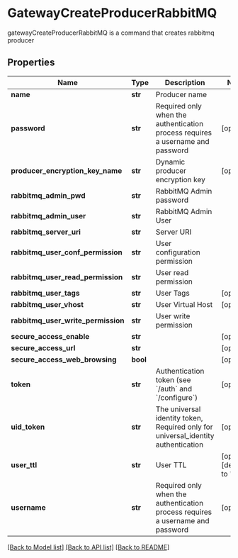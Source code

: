 # GatewayCreateProducerRabbitMQ

gatewayCreateProducerRabbitMQ is a command that creates rabbitmq producer
## Properties
Name | Type | Description | Notes
------------ | ------------- | ------------- | -------------
**name** | **str** | Producer name | 
**password** | **str** | Required only when the authentication process requires a username and password | [optional] 
**producer_encryption_key_name** | **str** | Dynamic producer encryption key | [optional] 
**rabbitmq_admin_pwd** | **str** | RabbitMQ Admin password | 
**rabbitmq_admin_user** | **str** | RabbitMQ Admin User | 
**rabbitmq_server_uri** | **str** | Server URI | 
**rabbitmq_user_conf_permission** | **str** | User configuration permission | 
**rabbitmq_user_read_permission** | **str** | User read permission | 
**rabbitmq_user_tags** | **str** | User Tags | [optional] 
**rabbitmq_user_vhost** | **str** | User Virtual Host | [optional] 
**rabbitmq_user_write_permission** | **str** | User write permission | 
**secure_access_enable** | **str** |  | [optional] 
**secure_access_url** | **str** |  | [optional] 
**secure_access_web_browsing** | **bool** |  | [optional] 
**token** | **str** | Authentication token (see &#x60;/auth&#x60; and &#x60;/configure&#x60;) | [optional] 
**uid_token** | **str** | The universal identity token, Required only for universal_identity authentication | [optional] 
**user_ttl** | **str** | User TTL | [optional] [default to '60m']
**username** | **str** | Required only when the authentication process requires a username and password | [optional] 

[[Back to Model list]](../README.md#documentation-for-models) [[Back to API list]](../README.md#documentation-for-api-endpoints) [[Back to README]](../README.md)


